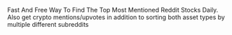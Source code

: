 Fast And Free Way To Find The Top Most Mentioned Reddit Stocks Daily. 
Also get crypto mentions/upvotes in addition to sorting both asset types by multiple different subreddits
